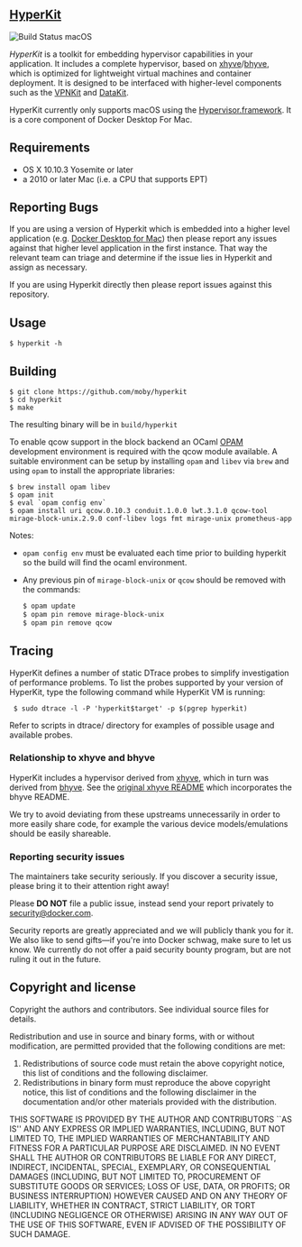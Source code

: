 ## [HyperKit](http://github.com/moby/hyperkit)

![Build Status macOS](https://circleci.com/gh/moby/hyperkit.svg?style=shield&circle-token=cf8379b302eab2bbf33821cafe164dbefb71982d)

*HyperKit* is a toolkit for embedding hypervisor capabilities in your application. It includes a complete hypervisor, based on [xhyve](https://github.com/mist64/xhyve)/[bhyve](http://bhyve.org), which is optimized for lightweight virtual machines and container deployment.  It is designed to be interfaced with higher-level components such as the [VPNKit](https://github.com/moby/vpnkit) and [DataKit](https://github.com/moby/datakit).

HyperKit currently only supports macOS using the [Hypervisor.framework](https://developer.apple.com/library/mac/documentation/DriversKernelHardware/Reference/Hypervisor/index.html). It is a core component of Docker Desktop For Mac.


## Requirements

* OS X 10.10.3 Yosemite or later
* a 2010 or later Mac (i.e. a CPU that supports EPT)

## Reporting Bugs

If you are using a version of Hyperkit which is embedded into a higher level application (e.g. [Docker Desktop for Mac](https://github.com/docker/for-mac)) then please report any issues against that higher level application in the first instance. That way the relevant team can triage and determine if the issue lies in Hyperkit and assign as necessary.

If you are using Hyperkit directly then please report issues against this repository.

## Usage

    $ hyperkit -h

## Building

    $ git clone https://github.com/moby/hyperkit
    $ cd hyperkit
    $ make

The resulting binary will be in `build/hyperkit`

To enable qcow support in the block backend an OCaml [OPAM](https://opam.ocaml.org) development
environment is required with the qcow module available. A
suitable environment can be setup by installing `opam` and `libev`
via `brew` and using `opam` to install the appropriate libraries:

    $ brew install opam libev
    $ opam init
    $ eval `opam config env`
    $ opam install uri qcow.0.10.3 conduit.1.0.0 lwt.3.1.0 qcow-tool mirage-block-unix.2.9.0 conf-libev logs fmt mirage-unix prometheus-app

Notes:

- `opam config env` must be evaluated each time prior to building
  hyperkit so the build will find the ocaml environment.
- Any previous pin of `mirage-block-unix` or `qcow`
  should be removed with the commands:
  
  ```sh
  $ opam update
  $ opam pin remove mirage-block-unix
  $ opam pin remove qcow
  ```

## Tracing

HyperKit defines a number of static DTrace probes to simplify investigation of
performance problems. To list the probes supported by your version of HyperKit,
type the following command while HyperKit VM is running:

     $ sudo dtrace -l -P 'hyperkit$target' -p $(pgrep hyperkit)

Refer to scripts in dtrace/ directory for examples of possible usage and
available probes.

### Relationship to xhyve and bhyve

HyperKit includes a hypervisor derived from [xhyve](http://www.xhyve.org), which in turn
was derived from [bhyve](http://www.bhyve.org). See the [original xhyve
README](README.xhyve.md) which incorporates the bhyve README.

We try to avoid deviating from these upstreams unnecessarily in order
to more easily share code, for example the various device
models/emulations should be easily shareable.

### Reporting security issues

The maintainers take security seriously. If you discover a security issue,
please bring it to their attention right away!

Please **DO NOT** file a public issue, instead send your report privately to
[security@docker.com](mailto:security@docker.com).

Security reports are greatly appreciated and we will publicly thank you for it.
We also like to send gifts&mdash;if you're into Docker schwag, make sure to let
us know. We currently do not offer a paid security bounty program, but are not
ruling it out in the future.


## Copyright and license

Copyright the authors and contributors. See individual source files
for details.

 Redistribution and use in source and binary forms, with or without
 modification, are permitted provided that the following conditions
 are met:
 1. Redistributions of source code must retain the above copyright
    notice, this list of conditions and the following disclaimer.
 2. Redistributions in binary form must reproduce the above copyright
    notice, this list of conditions and the following disclaimer in the
    documentation and/or other materials provided with the distribution.

 THIS SOFTWARE IS PROVIDED BY THE AUTHOR AND CONTRIBUTORS ``AS IS'' AND
 ANY EXPRESS OR IMPLIED WARRANTIES, INCLUDING, BUT NOT LIMITED TO, THE
 IMPLIED WARRANTIES OF MERCHANTABILITY AND FITNESS FOR A PARTICULAR PURPOSE
 ARE DISCLAIMED.  IN NO EVENT SHALL THE AUTHOR OR CONTRIBUTORS BE LIABLE
 FOR ANY DIRECT, INDIRECT, INCIDENTAL, SPECIAL, EXEMPLARY, OR CONSEQUENTIAL
 DAMAGES (INCLUDING, BUT NOT LIMITED TO, PROCUREMENT OF SUBSTITUTE GOODS
 OR SERVICES; LOSS OF USE, DATA, OR PROFITS; OR BUSINESS INTERRUPTION)
 HOWEVER CAUSED AND ON ANY THEORY OF LIABILITY, WHETHER IN CONTRACT, STRICT
 LIABILITY, OR TORT (INCLUDING NEGLIGENCE OR OTHERWISE) ARISING IN ANY WAY
 OUT OF THE USE OF THIS SOFTWARE, EVEN IF ADVISED OF THE POSSIBILITY OF
 SUCH DAMAGE.
